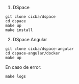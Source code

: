 1) DSpace
```
git clone cicba/dspace
cd dspace
make up
make install
```
2) DSpace Angular

```
git clone cicba/dspace-angular
cd dspace-angular/docker
make up
```
En caso de error:

```
make logs
```
